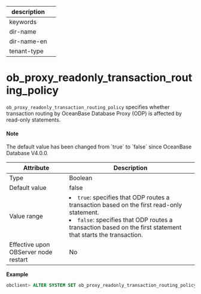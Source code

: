| description ||
|---|---|
| keywords ||
| dir-name ||
| dir-name-en ||
| tenant-type ||

# ob_proxy_readonly_transaction_routing_policy


`ob_proxy_readonly_transaction_routing_policy` specifies whether transaction routing by OceanBase Database Proxy (ODP) is affected by read-only statements.

<main id="notice" type='explain'>
  <h4>Note</h4>
  <p>The default value has been changed from `true` to `false` since OceanBase Database V4.0.0. </p>
</main>

| Attribute | Description |
|------------------|----------------------------------------------------------------------------------------------------------------------------------------------------------------------------|
| Type | Boolean |
| Default value | false |
| Value range | <li> `true`: specifies that ODP routes a transaction based on the first read-only statement.    <li> `false`: specifies that ODP routes a transaction based on the first statement that starts the transaction.  |
| Effective upon OBServer node restart | No |


**Example**

```sql
obclient> ALTER SYSTEM SET ob_proxy_readonly_transaction_routing_policy = true;
```
